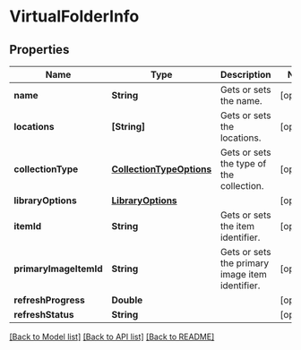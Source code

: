 # VirtualFolderInfo

## Properties
Name | Type | Description | Notes
------------ | ------------- | ------------- | -------------
**name** | **String** | Gets or sets the name. | [optional] 
**locations** | **[String]** | Gets or sets the locations. | [optional] 
**collectionType** | [**CollectionTypeOptions**](CollectionTypeOptions.md) | Gets or sets the type of the collection. | [optional] 
**libraryOptions** | [**LibraryOptions**](LibraryOptions.md) |  | [optional] 
**itemId** | **String** | Gets or sets the item identifier. | [optional] 
**primaryImageItemId** | **String** | Gets or sets the primary image item identifier. | [optional] 
**refreshProgress** | **Double** |  | [optional] 
**refreshStatus** | **String** |  | [optional] 

[[Back to Model list]](../README.md#documentation-for-models) [[Back to API list]](../README.md#documentation-for-api-endpoints) [[Back to README]](../README.md)


